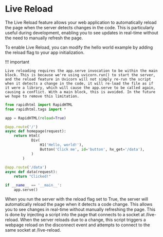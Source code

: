 # Live Reload

The Live Reload feature allows your web application to automatically reload the page when the server detects changes in the code. This is particularly useful during development, enabling you to see updates in real-time without the need to manually refresh the page.

To enable Live Reload, you can modify the hello world example by adding the reload flag to your app initialization.


!!! important

    Live reloading requires the app.serve invocation to be within the main block. This is because we're using uvicorn.run() to start the server, and the reload feature in Uvicorn will not simply re-run the script when it detects a change in the code, it will re-load the file as if it were a library, which will cause the app.serve to be called again, causing a conflict. With a main block, this is avoided. In the future we hope to remove this limitation.

```python title="live_reload.py" hl_lines="4"
from rapidhtml import RapidHTML
from rapidhtml.tags import *

app = RapidHTML(reload=True)

@app.route('/')
async def homepage(request):
    return Html(
            Div(
                H1('Hello, world!'),
                Button('Click me', id='button', hx_get='/data'),
            )
        )
    
@app.route('/data')
async def data(request):
    return "Clicked!"

if __name__ == '__main__':
    app.serve()
```


When you run the server with the reload flag set to True, the server will automatically reload the page when it detects a code change. This allows you to see changes in real-time without manually refreshing the page. This is done by injecting a script into the page that connects to a socket at /live-reload. When the server reloads due to a change, this script triggers a webpage reload on the disconnect event and attempts to connect to the same socket at /live-reload.